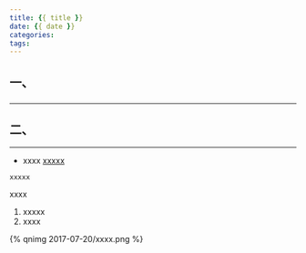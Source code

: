 ```yaml
---
title: {{ title }}
date: {{ date }}
categories: 
tags:
---
```


## 一、

### 
---


## 二、
---

- xxxx
  [xxxxx][1]
```
xxxxx
```

xxxx
1. xxxxx
2. xxxx

{% qnimg 2017-07-20/xxxx.png %}



[1]: http://banwagong.cn
